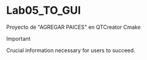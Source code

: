 # Lab05_TO_GUI

Proyecto de "AGREGAR PAICES" en QTCreator Cmake

> [!IMPORTANT]
> Crucial information necessary for users to succeed.
